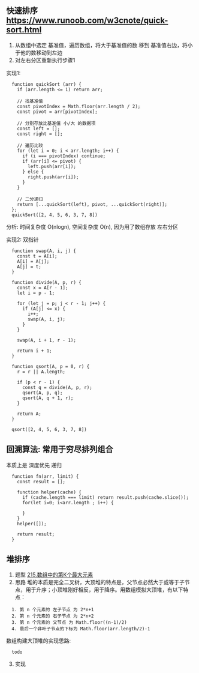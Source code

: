 ## 快速排序 https://www.runoob.com/w3cnote/quick-sort.html
  1. 从数组中选定 基准值，遍历数组，将大于基准值的数 移到 基准值右边，将小于他的数移动到左边
  2. 对左右分区重新执行步骤1

  实现1: 
  ```
    function quickSort (arr) {
      if (arr.length <= 1) return arr;

      // 找基准值
      const pivotIndex = Math.floor(arr.length / 2);
      const pivot = arr[pivotIndex];

      // 分别存放比基准值 小/大 的数据项
      const left = [];
      const right = [];

      // 遍历比较
      for (let i = 0; i < arr.length; i++) {
        if (i === pivotIndex) continue;
        if (arr[i] <= pivot) {
          left.push(arr[i]);
        } else {
          right.push(arr[i]);
        }
      }

      // 二分递归
      return [...quickSort(left), pivot, ...quickSort(right)];
    };
    quickSort([2, 4, 5, 6, 3, 7, 8])
  ```
  分析: 时间复杂度 O(nlogn), 空间复杂度 O(n), 因为用了数组存放 左右分区

  实现2: 双指针
  ```
    function swap(A, i, j) {
      const t = A[i];
      A[i] = A[j];
      A[j] = t;
    }

    function divide(A, p, r) {
      const x = A[r - 1];
      let i = p - 1;

      for (let j = p; j < r - 1; j++) {
        if (A[j] <= x) {
          i++;
          swap(A, i, j);
        }
      }

      swap(A, i + 1, r - 1);

      return i + 1;
    }

    function qsort(A, p = 0, r) {
      r = r || A.length;

      if (p < r - 1) {
        const q = divide(A, p, r);
        qsort(A, p, q);
        qsort(A, q + 1, r);
      }

      return A;
    }

    qsort([2, 4, 5, 6, 3, 7, 8])
  ```

## 回溯算法: 常用于穷尽排列组合
  本质上是 深度优先 递归
  ```
    function fn(arr, limit) {
      const result = [];

      function helper(cache) {
        if (cache.length === limit) return result.push(cache.slice());
        for(let i=0; i<arr.length ; i++) {

        }
      }
      helper([]);

      return result;
    }
  ```

## 堆排序 
1. 题型
  [215.数组中的第K个最大元素](https://leetcode.cn/problems/kth-largest-element-in-an-array/solutions/836425/xie-gei-qian-duan-tong-xue-de-ti-jie-yi-kt5p2/)
2. 思路
  堆的本质是完全二叉树，大顶堆的特点是，父节点必然大于或等于子节点，用于升序；小顶堆刚好相反，用于降序。用数组模拟大顶堆，有以下特点：
  ```
    1. 第 n 个元素的 左子节点 为 2*n+1
    2. 第 n 个元素的 右子节点 为 2*n+2
    3. 第 n 个元素的 父节点 为 Math.floor((n-1)/2)
    4. 最后一个非叶子节点的下标为 Math.floor(arr.length/2)-1
  ```
  数组构建大顶堆的实现思路: 
  ```
    todo
  ```
3. 实现
  

